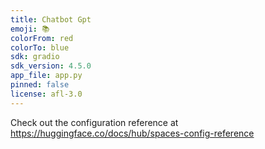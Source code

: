 ```yaml
---
title: Chatbot Gpt
emoji: 📚
colorFrom: red
colorTo: blue
sdk: gradio
sdk_version: 4.5.0
app_file: app.py
pinned: false
license: afl-3.0
---
```


Check out the configuration reference at https://huggingface.co/docs/hub/spaces-config-reference
